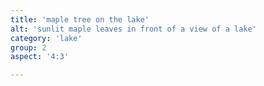 ```yaml
---
title: 'maple tree on the lake'
alt: 'sunlit maple leaves in front of a view of a lake'
category: 'lake'
group: 2
aspect: '4:3'

---
```

